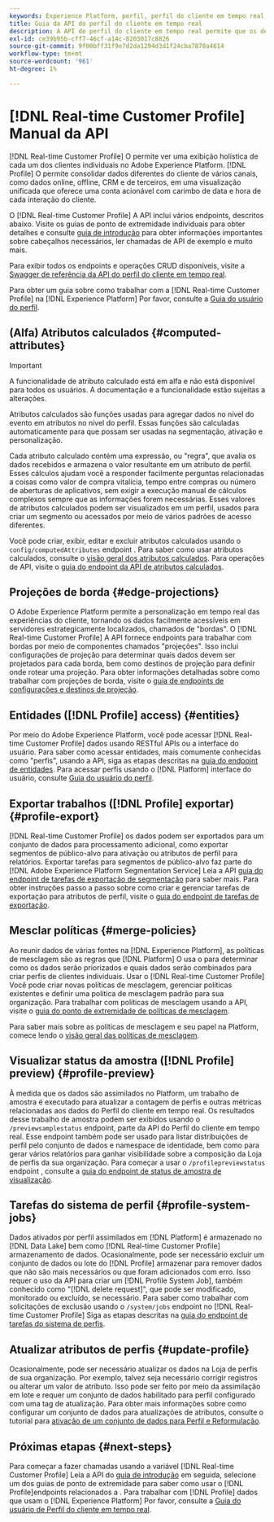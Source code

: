 ```yaml
---
keywords: Experience Platform, perfil, perfil do cliente em tempo real, solução de problemas, API, perfil unificado, perfil unificado, unificado, perfil, rtcp, ativar perfil, Ativar perfil
title: Guia da API do perfil do cliente em tempo real
description: A API de perfil do cliente em tempo real permite que os desenvolvedores explorem e trabalhem com dados de perfil, incluindo perfis de exibição, criem e atualizem políticas de mesclagem, exportem ou exemplificem dados de perfil, e excluam dados de perfil que não são mais necessários ou foram adicionados com erro. Siga este manual para saber como executar operações importantes usando a API.
exl-id: ce39b95b-cff7-46cf-a14c-8203017c8826
source-git-commit: 9f00bff31f9e7d2da1294d3d1f24cba7870a4614
workflow-type: tm+mt
source-wordcount: '961'
ht-degree: 1%

---
```


# [!DNL Real-time Customer Profile] Manual da API

[!DNL Real-time Customer Profile] O permite ver uma exibição holística de cada um dos clientes individuais no Adobe Experience Platform. [!DNL Profile] O permite consolidar dados diferentes do cliente de vários canais, como dados online, offline, CRM e de terceiros, em uma visualização unificada que oferece uma conta acionável com carimbo de data e hora de cada interação do cliente.

O [!DNL Real-time Customer Profile] A API inclui vários endpoints, descritos abaixo. Visite os guias de ponto de extremidade individuais para obter detalhes e consulte [guia de introdução](getting-started.md) para obter informações importantes sobre cabeçalhos necessários, ler chamadas de API de exemplo e muito mais.

Para exibir todos os endpoints e operações CRUD disponíveis, visite a [Swagger de referência da API do perfil do cliente em tempo real](https://www.adobe.com/go/profile-apis-en).

Para obter um guia sobre como trabalhar com a [!DNL Real-time Customer Profile] na [!DNL Experience Platform] Por favor, consulte a [Guia do usuário do perfil](../ui/user-guide.md).

## (Alfa) Atributos calculados {#computed-attributes}

>[!IMPORTANT]
>
>A funcionalidade de atributo calculado está em alfa e não está disponível para todos os usuários. A documentação e a funcionalidade estão sujeitas a alterações.

Atributos calculados são funções usadas para agregar dados no nível do evento em atributos no nível do perfil. Essas funções são calculadas automaticamente para que possam ser usadas na segmentação, ativação e personalização.

Cada atributo calculado contém uma expressão, ou &quot;regra&quot;, que avalia os dados recebidos e armazena o valor resultante em um atributo de perfil. Esses cálculos ajudam você a responder facilmente perguntas relacionadas a coisas como valor de compra vitalícia, tempo entre compras ou número de aberturas de aplicativos, sem exigir a execução manual de cálculos complexos sempre que as informações forem necessárias. Esses valores de atributos calculados podem ser visualizados em um perfil, usados para criar um segmento ou acessados por meio de vários padrões de acesso diferentes.

Você pode criar, exibir, editar e excluir atributos calculados usando o `config/computedAttributes` endpoint . Para saber como usar atributos calculados, consulte o [visão geral dos atributos calculados](../computed-attributes/overview.md). Para operações de API, visite o [guia do endpoint da API de atributos calculados](../computed-attributes/ca-api.md).

## Projeções de borda {#edge-projections}

O Adobe Experience Platform permite a personalização em tempo real das experiências do cliente, tornando os dados facilmente acessíveis em servidores estrategicamente localizados, chamados de &quot;bordas&quot;. O [!DNL Real-time Customer Profile] A API fornece endpoints para trabalhar com bordas por meio de componentes chamados &quot;projeções&quot;. Isso inclui configurações de projeção para determinar quais dados devem ser projetados para cada borda, bem como destinos de projeção para definir onde rotear uma projeção. Para obter informações detalhadas sobre como trabalhar com projeções de borda, visite o [guia de endpoints de configurações e destinos de projeção](edge-projections.md).

## Entidades ([!DNL Profile] access) {#entities}

Por meio do Adobe Experience Platform, você pode acessar [!DNL Real-time Customer Profile] dados usando RESTful APIs ou a interface do usuário. Para saber como acessar entidades, mais comumente conhecidas como &quot;perfis&quot;, usando a API, siga as etapas descritas na [guia do endpoint de entidades](entities.md). Para acessar perfis usando o [!DNL Platform] interface do usuário, consulte [Guia do usuário do perfil](../ui/user-guide.md).

## Exportar trabalhos ([!DNL Profile] exportar) {#profile-export}

[!DNL Real-time Customer Profile] os dados podem ser exportados para um conjunto de dados para processamento adicional, como exportar segmentos de público-alvo para ativação ou atributos de perfil para relatórios. Exportar tarefas para segmentos de público-alvo faz parte do [!DNL Adobe Experience Platform Segmentation Service] Leia a API [guia do endpoint de tarefas de exportação de segmentação](../../profile/api/export-jobs.md) para saber mais. Para obter instruções passo a passo sobre como criar e gerenciar tarefas de exportação para atributos de perfil, visite o [guia do endpoint de tarefas de exportação](export-jobs.md).

## Mesclar políticas {#merge-policies}

Ao reunir dados de várias fontes na [!DNL Experience Platform], as políticas de mesclagem são as regras que [!DNL Platform] O usa o para determinar como os dados serão priorizados e quais dados serão combinados para criar perfis de clientes individuais. Usar o [!DNL Real-time Customer Profile] Você pode criar novas políticas de mesclagem, gerenciar políticas existentes e definir uma política de mesclagem padrão para sua organização. Para trabalhar com políticas de mesclagem usando a API, visite o [guia do ponto de extremidade de políticas de mesclagem](merge-policies.md).

Para saber mais sobre as políticas de mesclagem e seu papel na Platform, comece lendo o [visão geral das políticas de mesclagem](../merge-policies/overview.md).

## Visualizar status da amostra ([!DNL Profile] preview) {#profile-preview}

À medida que os dados são assimilados no Platform, um trabalho de amostra é executado para atualizar a contagem de perfis e outras métricas relacionadas aos dados do Perfil do cliente em tempo real. Os resultados desse trabalho de amostra podem ser exibidos usando o `/previewsamplestatus` endpoint, parte da API do Perfil do cliente em tempo real. Esse endpoint também pode ser usado para listar distribuições de perfil pelo conjunto de dados e namespace de identidade, bem como para gerar vários relatórios para ganhar visibilidade sobre a composição da Loja de perfis da sua organização.  Para começar a usar o `/profilepreviewstatus` endpoint , consulte a [guia do endpoint de status de amostra de visualização](preview-sample-status.md).

## Tarefas do sistema de perfil {#profile-system-jobs}

Dados ativados por perfil assimilados em [!DNL Platform] é armazenado no [!DNL Data Lake] bem como [!DNL Real-time Customer Profile] armazenamento de dados. Ocasionalmente, pode ser necessário excluir um conjunto de dados ou lote do [!DNL Profile] armazenar para remover dados que não são mais necessários ou que foram adicionados com erro. Isso requer o uso da API para criar um [!DNL Profile System Job], também conhecido como &quot;[!DNL delete request]&quot;, que pode ser modificado, monitorado ou excluído, se necessário. Para saber como trabalhar com solicitações de exclusão usando o `/system/jobs` endpoint no [!DNL Real-time Customer Profile] Siga as etapas descritas na [guia do endpoint de tarefas do sistema de perfis](profile-system-jobs.md).

## Atualizar atributos de perfis {#update-profile}

Ocasionalmente, pode ser necessário atualizar os dados na Loja de perfis de sua organização. Por exemplo, talvez seja necessário corrigir registros ou alterar um valor de atributo. Isso pode ser feito por meio da assimilação em lote e requer um conjunto de dados habilitado para perfil configurado com uma tag de atualização. Para obter mais informações sobre como configurar um conjunto de dados para atualizações de atributos, consulte o tutorial para [ativação de um conjunto de dados para Perfil e Reformulação](../../catalog/datasets/enable-upsert.md).

## Próximas etapas {#next-steps}

Para começar a fazer chamadas usando a variável [!DNL Real-time Customer Profile] Leia a API do [guia de introdução](getting-started.md) em seguida, selecione um dos guias de ponto de extremidade para saber como usar o [!DNL Profile]endpoints relacionados a . Para trabalhar com [!DNL Profile] dados que usam o [!DNL Experience Platform] Por favor, consulte a [Guia do usuário de Perfil do cliente em tempo real](../ui/user-guide.md).
